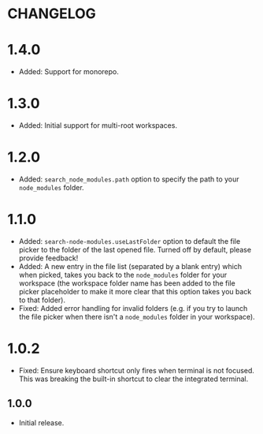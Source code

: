 # CHANGELOG

# 1.4.0

* Added: Support for monorepo.

# 1.3.0

* Added: Initial support for multi-root workspaces.

# 1.2.0

* Added: `search_node_modules.path` option to specify the path to your `node_modules` folder.

# 1.1.0

* Added: `search-node-modules.useLastFolder` option to default the file picker to the folder of the last opened file. Turned off by default, please provide feedback!
* Added: A new entry in the file list (separated by a blank entry) which when picked, takes you back to the `node_modules` folder for your workspace (the workspace folder name has been added to the file picker placeholder to make it more clear that this option takes you back to that folder).
* Fixed: Added error handling for invalid folders (e.g. if you try to launch the file picker when there isn't a `node_modules` folder in your workspace).

# 1.0.2

* Fixed: Ensure keyboard shortcut only fires when terminal is not focused. This was breaking the built-in shortcut to clear the integrated terminal.

## 1.0.0

* Initial release.
